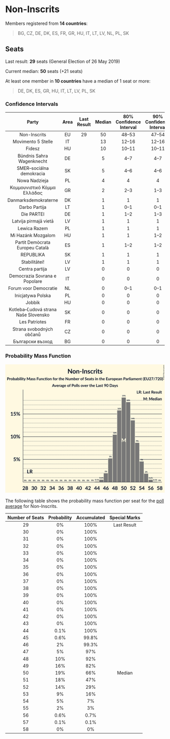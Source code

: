 # Non-Inscrits

Members registered from **14 countries**:

> BG, CZ, DE, DK, ES, FR, GR, HU, IT, LT, LV, NL, PL, SK

## Seats

Last result: **29** seats (General Election of 26 May 2019)

Current median: **50** seats (+21 seats)

At least one member in **10 countries** have a median of 1 seat or more:

> DE, DK, ES, GR, HU, IT, LT, LV, PL, SK

### Confidence Intervals

| Party | Area | Last Result | Median | 80% Confidence Interval | 90% Confidence Interval | 95% Confidence Interval | 99% Confidence Interval |
|:-----:|:----:|:-----------:|:------:|:-----------------------:|:-----------------------:|:-----------------------:|:-----------------------:|
| Non-Inscrits | EU | 29 | 50 | 48–53 | 47–54 | 46–55 | 45–56 |
| Movimento 5 Stelle | IT | | 13 | 12–16 | 12–16 | 11–16 | 10–17 |
| Fidesz | HU | | 10 | 10–11 | 10–11 | 9–11 | 9–11 |
| Bündnis Sahra Wagenknecht | DE | | 5 | 4–7 | 4–7 | 4–7 | 3–8 |
| SMER–sociálna demokracia | SK | | 5 | 4–6 | 4–6 | 4–6 | 4–6 |
| Nowa Nadzieja | PL | | 4 | 4 | 4 | 3–4 | 3–4 |
| Κομμουνιστικό Κόμμα Ελλάδας | GR | | 2 | 2–3 | 1–3 | 1–3 | 1–3 |
| Danmarksdemokraterne | DK | | 1 | 1 | 1 | 1 | 1 |
| Darbo Partija | LT | | 1 | 0–1 | 0–1 | 0–1 | 0–1 |
| Die PARTEI | DE | | 1 | 1–2 | 1–3 | 1–3 | 1–3 |
| Latvija pirmajā vietā | LV | | 1 | 1 | 1 | 1 | 1 |
| Lewica Razem | PL | | 1 | 1 | 1 | 1 | 0–2 |
| Mi Hazánk Mozgalom | HU | | 1 | 1 | 1–2 | 1–2 | 1–2 |
| Partit Demòcrata Europeu Català | ES | | 1 | 1–2 | 1–2 | 1–2 | 1–2 |
| REPUBLIKA | SK | | 1 | 1 | 1 | 1 | 0–1 |
| Stabilitātei! | LV | | 1 | 1 | 1 | 1 | 0–1 |
| Centra partija | LV | | 0 | 0 | 0 | 0 | 0 |
| Democrazia Sovrana e Popolare | IT | | 0 | 0 | 0 | 0 | 0 |
| Forum voor Democratie | NL | | 0 | 0–1 | 0–1 | 0–1 | 0–1 |
| Inicjatywa Polska | PL | | 0 | 0 | 0 | 0 | 0 |
| Jobbik | HU | | 0 | 0 | 0 | 0 | 0 |
| Kotleba–Ľudová strana Naše Slovensko | SK | | 0 | 0 | 0 | 0 | 0 |
| Les Patriotes | FR | | 0 | 0 | 0 | 0 | 0 |
| Strana svobodných občanů | CZ | | 0 | 0 | 0 | 0 | 0 |
| Български възход | BG | | 0 | 0 | 0 | 0–1 | 0–1 |

### Probability Mass Function

![Graph with seats probability mass function not yet produced](average-2024-04-30-seats-pmf-non-inscrits.png "Seats Probability Mass Function")

The following table shows the probability mass function per seat for the [poll average](average-2024-04-30.html) for Non-Inscrits.

| Number of Seats | Probability | Accumulated | Special Marks |
|:---------------:|:-----------:|:-----------:|:-------------:|
| 29 | 0% | 100% | Last Result |
| 30 | 0% | 100% |  |
| 31 | 0% | 100% |  |
| 32 | 0% | 100% |  |
| 33 | 0% | 100% |  |
| 34 | 0% | 100% |  |
| 35 | 0% | 100% |  |
| 36 | 0% | 100% |  |
| 37 | 0% | 100% |  |
| 38 | 0% | 100% |  |
| 39 | 0% | 100% |  |
| 40 | 0% | 100% |  |
| 41 | 0% | 100% |  |
| 42 | 0% | 100% |  |
| 43 | 0% | 100% |  |
| 44 | 0.1% | 100% |  |
| 45 | 0.6% | 99.8% |  |
| 46 | 2% | 99.3% |  |
| 47 | 5% | 97% |  |
| 48 | 10% | 92% |  |
| 49 | 16% | 82% |  |
| 50 | 19% | 66% | Median |
| 51 | 18% | 47% |  |
| 52 | 14% | 29% |  |
| 53 | 9% | 16% |  |
| 54 | 5% | 7% |  |
| 55 | 2% | 3% |  |
| 56 | 0.6% | 0.7% |  |
| 57 | 0.1% | 0.1% |  |
| 58 | 0% | 0% |  |


